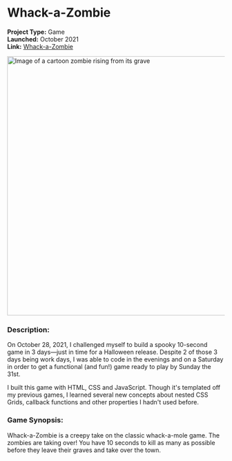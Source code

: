 # Whack-a-Zombie

**Project Type:** Game<br>
**Launched:** October 2021<br>
**Link:** [Whack-a-Zombie](https://codeeverydamnday.com/projects/whackazombie/index.html)

<img src="https://www.codeeverydamnday.com/images/pf-whckzmbie.png" width="600" alt="Image of a cartoon zombie rising from its grave">

### Description:
On October 28, 2021, I challenged myself to build a spooky 10-second game in 3 days—just in time for a Halloween release. Despite 2 of those 3 days being work days, I was able to code in the evenings and on a Saturday in order to get a functional (and fun!) game ready to play by Sunday the 31st.

I built this game with HTML, CSS and JavaScript. Though it's templated off my previous games, I learned several new concepts about nested CSS Grids, callback functions and other properties I hadn't used before.

### Game Synopsis:
Whack-a-Zombie is a creepy take on the classic whack-a-mole game. The zombies are taking over! You have 10 seconds to kill as many as possible before they leave their graves and take over the town.
